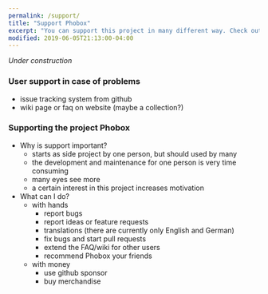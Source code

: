```yaml
---
permalink: /support/
title: "Support Phobox"
excerpt: "You can support this project in many different way. Check out the possibilities."
modified: 2019-06-05T21:13:00-04:00
---
```


_Under construction_

### User support in case of problems
  * issue tracking system from github
  * wiki page or faq on website (maybe a collection?)

### Supporting the project Phobox
  * Why is support important?
    * starts as side project by one person, but should used by many
    * the development and maintenance for one person is very time consuming
    * many eyes see more
    * a certain interest in this project increases motivation
  * What can I do?
    * with hands
      * report bugs
      * report ideas or feature requests
      * translations (there are currently only English and German)
      * fix bugs and start pull requests
      * extend the FAQ/wiki for other users
      * recommend Phobox your friends
    * with money
      * use github sponsor
      * buy merchandise

